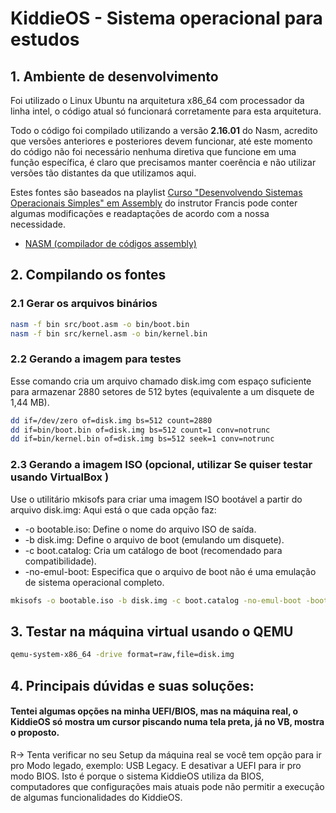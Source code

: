 # KiddieOS - Sistema operacional para estudos

## 1. Ambiente de desenvolvimento

Foi utilizado o Linux Ubuntu na arquitetura x86_64 com processador da linha intel, o código atual só funcionará corretamente para esta arquitetura.

Todo o código foi compilado utilizando a versão <b>2.16.01</b> do Nasm, acredito que versões anteriores e posteriores devem funcionar, até este momento do código não foi necessário nenhuma diretiva que funcione em uma função específica, é claro que precisamos manter coerência e não utilizar versões tão distantes da que utilizamos aqui.

Estes fontes são baseados na playlist [Curso "Desenvolvendo Sistemas Operacionais Simples" em Assembly](https://www.youtube.com/watch?v=Jws7BHrts6g&list=PLsoiO2Be-2z8BfsSkspJfDiuKeC9-LSca) do instrutor Francis pode conter algumas modificações e readaptações de acordo com a nossa necessidade.

- [NASM (compilador de códigos assembly)](https://www.nasm.us/)

## 2. Compilando os fontes

### 2.1 Gerar os arquivos binários

```bash
nasm -f bin src/boot.asm -o bin/boot.bin
nasm -f bin src/kernel.asm -o bin/kernel.bin
```

### 2.2 Gerando a imagem para testes

Esse comando cria um arquivo chamado disk.img com espaço suficiente para armazenar 2880 setores de 512 bytes (equivalente a um disquete de 1,44 MB).

```bash
dd if=/dev/zero of=disk.img bs=512 count=2880
dd if=bin/boot.bin of=disk.img bs=512 count=1 conv=notrunc
dd if=bin/kernel.bin of=disk.img bs=512 seek=1 conv=notrunc
```

### 2.3 Gerando a imagem ISO (opcional, utilizar Se quiser testar usando VirtualBox )

Use o utilitário mkisofs para criar uma imagem ISO bootável a partir do arquivo disk.img:
Aqui está o que cada opção faz:

- -o bootable.iso: Define o nome do arquivo ISO de saída.
- -b disk.img: Define o arquivo de boot (emulando um disquete).
- -c boot.catalog: Cria um catálogo de boot (recomendado para compatibilidade).
- -no-emul-boot: Especifica que o arquivo de boot não é uma emulação de sistema operacional completo.

```bash
mkisofs -o bootable.iso -b disk.img -c boot.catalog -no-emul-boot -boot-load-size 4 -boot-info-table .
```

## 3. Testar na máquina virtual usando o QEMU

```bash
qemu-system-x86_64 -drive format=raw,file=disk.img
```

## 4. Principais dúvidas e suas soluções:

#### Tentei algumas opções na minha UEFI/BIOS, mas na máquina real, o KiddieOS só mostra um cursor piscando numa tela preta, já no VB, mostra o proposto.

R-> Tenta verificar no seu Setup da máquina real se você tem opção para ir pro Modo legado, exemplo: USB Legacy. E desativar a UEFI para ir pro modo BIOS. Isto é porque o sistema KiddieOS utiliza da BIOS, computadores que configurações mais atuais pode não permitir a execução de algumas funcionalidades do KiddieOS.

